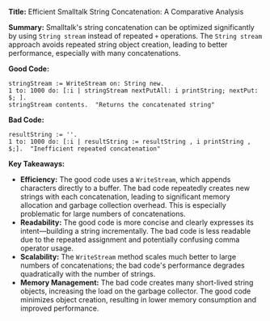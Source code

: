 **Title:** Efficient Smalltalk String Concatenation: A Comparative Analysis

**Summary:**  Smalltalk's string concatenation can be optimized significantly by using `String stream` instead of repeated `+` operations. The `String stream` approach avoids repeated string object creation, leading to better performance, especially with many concatenations.

**Good Code:**

```smalltalk
stringStream := WriteStream on: String new.
1 to: 1000 do: [:i | stringStream nextPutAll: i printString; nextPut: $; ].
stringStream contents.  "Returns the concatenated string"
```


**Bad Code:**

```smalltalk
resultString := ''.
1 to: 1000 do: [:i | resultString := resultString , i printString , $;].  "Inefficient repeated concatenation"
```


**Key Takeaways:**

* **Efficiency:** The good code uses a `WriteStream`, which appends characters directly to a buffer. The bad code repeatedly creates new strings with each concatenation, leading to significant memory allocation and garbage collection overhead.  This is especially problematic for large numbers of concatenations.
* **Readability:** The good code is more concise and clearly expresses its intent—building a string incrementally. The bad code is less readable due to the repeated assignment and potentially confusing comma operator usage.
* **Scalability:** The `WriteStream` method scales much better to large numbers of concatenations; the bad code's performance degrades quadratically with the number of strings.
* **Memory Management:** The bad code creates many short-lived string objects, increasing the load on the garbage collector. The good code minimizes object creation, resulting in lower memory consumption and improved performance.


